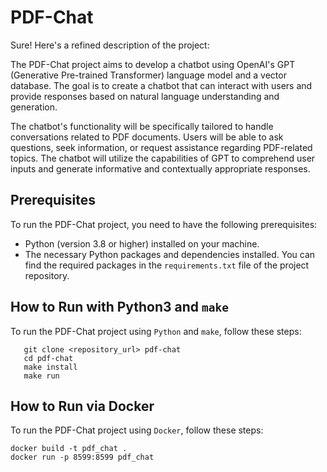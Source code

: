 # PDF-Chat

Sure! Here's a refined description of the project:

The PDF-Chat project aims to develop a chatbot using OpenAI's GPT (Generative Pre-trained Transformer) language model
and a vector database. The goal is to create a chatbot that can interact with users and provide responses based on
natural language understanding and generation.

The chatbot's functionality will be specifically tailored to handle conversations related to PDF documents. Users will
be able to ask questions, seek information, or request assistance regarding PDF-related topics. The chatbot will utilize
the capabilities of GPT to comprehend user inputs and generate informative and contextually appropriate responses.

## Prerequisites

To run the PDF-Chat project, you need to have the following prerequisites:

- Python (version 3.8 or higher) installed on your machine.
- The necessary Python packages and dependencies installed. You can find the required packages in the `requirements.txt`
  file of the project repository.

## How to Run with Python3 and `make`

To run the PDF-Chat project using `Python` and `make`, follow these steps:

```shell
   git clone <repository_url> pdf-chat
   cd pdf-chat
   make install
   make run
```

## How to Run via Docker

To run the PDF-Chat project using `Docker`, follow these steps:

```shell
docker build -t pdf_chat .
docker run -p 8599:8599 pdf_chat
```
